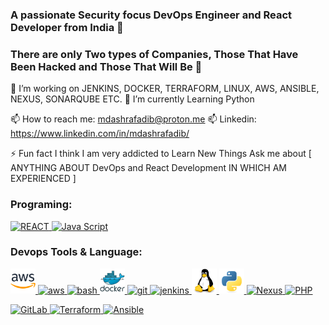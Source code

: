 
   ### A passionate Security focus DevOps Engineer and React Developer from India 👋
### There are only Two types of Companies, Those That Have Been Hacked and Those That Will Be 🤔 


🔭 I’m working on JENKINS, DOCKER, TERRAFORM, LINUX, AWS, ANSIBLE, NEXUS, SONARQUBE ETC. 
🌱 I’m currently Learning Python


📫 How to reach me: mdashrafadib@proton.me
📫 Linkedin: https://www.linkedin.com/in/mdashrafadib/


⚡ Fun fact I think I am very addicted to Learn New Things
Ask me about [ ANYTHING ABOUT DevOps and React Development IN WHICH AM EXPERIENCED ]
<!--
**mdashrafadib/mdashrafadib** is a ✨ _special_ ✨ repository because its `README.md` (this file) appears on your GitHub profile.
Here are some ideas to get you started:

- 🔭 I’m currently working on ...
- 🌱 I’m currently learning ...
- 👯 I’m looking to collaborate on ...
- 🤔 I’m looking for help with ...
- 💬 Ask me about ...
- 📫 How to reach me: ...
- 😄 Pronouns: ...
- ⚡ Fun fact: ...
-->
<h3 align="left">Programing:</h3>
</a><a href="https://react.dev/" target="_blank" rel="noreferrer"> <img src="https://miro.medium.com/v2/resize:fit:522/0*Hdm7hBTZ-hKlbtlV.png" alt="REACT" width="50" height="50"/> </a></a><a href="[https://react.dev/](https://developer.mozilla.org/en-US/docs/Learn/JavaScript)" target="_blank" rel="noreferrer"> <img src="https://www.ankitweblogic.com/javascript/js_img/javascript.png" alt="Java Script" width="50" height="50"/> </a>


<h3 align="left">Devops Tools & Language:</h3>
<p align="left"> <a href="https://aws.amazon.com" target="_blank" rel="noreferrer"> <img src="https://raw.githubusercontent.com/devicons/devicon/master/icons/amazonwebservices/amazonwebservices-original-wordmark.svg" alt="aws" width="40" height="40"/> </a><a href="https://www.vagrantup.com/" target="_blank" rel="noreferrer"> <img src="https://res.cloudinary.com/apideck/image/upload/v1602838013/icons/vagrantup.svg" alt="aws" width="40" height="40"/> </a> <a href="https://www.gnu.org/software/bash/" target="_blank" rel="noreferrer"> <img src="https://www.vectorlogo.zone/logos/gnu_bash/gnu_bash-icon.svg" alt="bash" width="40" height="40"/> </a> <a href="https://www.docker.com/" target="_blank" rel="noreferrer"> <img src="https://raw.githubusercontent.com/devicons/devicon/master/icons/docker/docker-original-wordmark.svg" alt="docker" width="40" height="40"/> </a> </a> <a href="https://git-scm.com/" target="_blank" rel="noreferrer"> <img src="https://www.vectorlogo.zone/logos/git-scm/git-scm-icon.svg" alt="git" width="40" height="40"/> </a> <a href="https://www.jenkins.io" target="_blank" rel="noreferrer"> <img src="https://www.vectorlogo.zone/logos/jenkins/jenkins-icon.svg" alt="jenkins" width="40" height="40"/> </a> <a href="https://www.linux.org/" target="_blank" rel="noreferrer"> <img src="https://raw.githubusercontent.com/devicons/devicon/master/icons/linux/linux-original.svg" alt="linux" width="40" height="40"/> </a> <a href="https://www.python.org" target="_blank" rel="noreferrer"> <img src="https://raw.githubusercontent.com/devicons/devicon/master/icons/python/python-original.svg" alt="python" width="40" height="40"/>
</a><a href="https://www.sonatype.com/" target="_blank" rel="noreferrer"> <img src="https://assets-global.website-files.com/5f10ed4c0ebf7221fb5661a5/5f2af61146c55b6e172fa5b3_NexusRepo_Icon.png" alt="Nexus" width="40" height="40"/>
</a><a href="https://www.php.net/" target="_blank" rel="noreferrer"> <img src="https://upload.wikimedia.org/wikipedia/commons/thumb/2/27/PHP-logo.svg/2560px-PHP-logo.svg.png" alt="PHP" width="40" height="40"/> </a>

<a href="https://about.gitlab.com/" target="_blank" rel="noreferrer"> <img src="https://about.gitlab.com/images/press/press-kit-icon.svg" alt="GitLab" width="40" height="40"/> </a>
</a><a href="https://www.terraform.io/" target="_blank" rel="noreferrer"> <img src="https://www.svgrepo.com/show/354447/terraform-icon.svg" alt="Terraform" width="40" height="40"/> </a>
<a href="https://www.ansible.com/" target="_blank" rel="noreferrer"> <img src="https://miro.medium.com/max/1400/1*74WSL1iLncYoRcTTJqyKxg.gif" alt="Ansible" width="40" height="40"/> </a>
</p>

